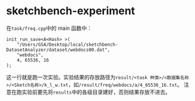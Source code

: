 # sketchbench-experiment

在`task/freq.cpp`中的 main 函数中：

```
init_run_save<A<Hash> >(
    "/Users/GSA/Desktop/local/sketchbench-DatasetAnalyzer/dataset/webdocs00.dat",
    "webdocs",
    4, 65536, 16
);
```

这一行就是跑一次实验。实验结果的存放路径为`result/<task 种类>/<数据集名称>/<Sketch名称>/k_l_w.txt`，如`/result/freq/webdocs/a/4_65536_16.txt`。
注意在跑实验前要先将`results`中的各级目录建好，否则结果存放不进去。